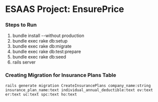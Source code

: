 # ESAAS Project: EnsurePrice

### Steps to Run

1. bundle install --without production
2. bundle exec rake db:setup
3. bundle exec rake db:migrate
4. bundle exec rake db:test:prepare
5. bundle exec rake db:seed
6. rails server 

### Creating Migration for Insurance Plans Table
```
rails generate migration CreateInsurancePlans company_name:string insurance_plan_name:text individual_annual_deductible:text ov:text er:text uc:text spc:text ho:text
```

